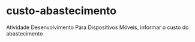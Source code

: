 # custo-abastecimento
Atividade Desenvolvimento Para Dispositivos Móveis, informar o custo do abastecimento
